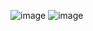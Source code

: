 ![image](https://github.com/HYH0804/webProgramming/assets/127603139/4b9b239b-5dac-4e77-8783-824e995d684f)
![image](https://github.com/HYH0804/webProgramming/assets/127603139/0de9925a-97b3-4bbc-b117-9be109f297b9)
